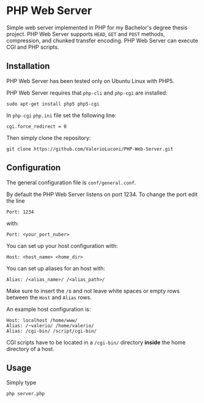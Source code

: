 # PHP Web Server

Simple web server implemented in PHP for my Bachelor's degree thesis project. PHP Web Server supports `HEAD`, `GET` and `POST` methods, compression, and chunked transfer encoding. PHP Web Server can execute CGI and PHP scripts.

## Installation

PHP Web Server has been tested only on Ubuntu Linux with PHP5.

PHP Web Server requires that `php-cli` and `php-cgi` are installed:

	sudo apt-get install php5 php5-cgi

In `php-cgi` `php.ini` file set the following line:

	cgi.force_redirect = 0

Then simply clone the repository:

	git clone https://github.com/ValerioLuconi/PHP-Web-Server.git

## Configuration

The general configuration file is `conf/general.conf`.

By default the PHP Web Server listens on port 1234. To change the port edit the line

	Port: 1234

with:

	Port: <your_port_nuber>

You can set up your host configuration with:

	Host: <host_name> <home_dir>

You can set up aliases for an host with:

	Alias: /<alias_name>/ /<alias_path>/

Make sure to insert the `/`s and not leave white spaces or empty rows between the `Host` and `Alias` rows.

An example host configuration is:

	Host: localhost /home/www/
	Alias: /~valerio/ /home/valerio/
	Alias: /cgi-bin/ /script/cgi-bin/

CGI scripts have to be located in a `/cgi-bin/` directory **inside** the home directory of a host.

## Usage

Simply type

	php server.php

